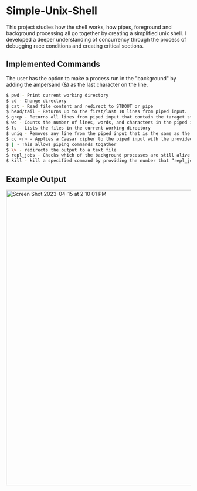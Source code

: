 # Simple-Unix-Shell
This project studies how the shell works, how pipes, foreground and background processing all go together by creating a simplified unix shell. I developed a deeper understanding of concurrency through the process of debugging race conditions and creating critical sections. 

## Implemented Commands
The user has the option to make a process run in the "background" by adding the ampersand (&) as the last character on the line.
```bash
$ pwd - Print current working directory 
$ cd - Change directory 
$ cat - Read file content and redirect to STDOUT or pipe
$ head/tail - Returns up to the first/last 10 lines from piped input.
$ grep - Returns all lines from piped input that contain the taraget string
$ wc - Counts the number of lines, words, and characters in the piped input.
$ ls - Lists the files in the current working directory
$ uniq - Removes any line from the piped input that is the same as the previous line.
$ cc <r> - Applies a Caesar cipher to the piped input with the provided rotation <r>.
$ | - This allows piping commands togather
$ \> - redirects the output to a text file
$ repl_jobs - Checks which of the background processes are still alive and prints a list of the alive processes.
$ kill - kill a specified command by providing the number that “repl_jobs” assigned to it. 
```

## Example Output
<img width="805" alt="Screen Shot 2023-04-15 at 2 10 01 PM" src="https://user-images.githubusercontent.com/73949957/232246228-b4178fed-af82-4f0f-836b-055b9afc805f.png">
